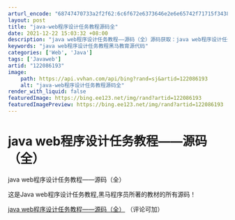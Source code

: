 ```yaml
---
arturl_encode: "68747470733a2f2f62:6c6f672e6373646e2e6e65742f71715f34383636363535352f:61727469636c652f64657461696c732f313232303836313933"
layout: post
title: "java-web程序设计任务教程源码全"
date: 2021-12-22 15:03:32 +08:00
description: "java web程序设计任务教程——源码（全）源码获取：java web程序设计任务教程——源码（全"
keywords: "java web程序设计任务教程黑马教育源代码"
categories: ['Web', 'Java']
tags: ['Javaweb']
artid: "122086193"
image:
    path: https://api.vvhan.com/api/bing?rand=sj&artid=122086193
    alt: "java-web程序设计任务教程源码全"
render_with_liquid: false
featuredImage: https://bing.ee123.net/img/rand?artid=122086193
featuredImagePreview: https://bing.ee123.net/img/rand?artid=122086193
---
```


# java web程序设计任务教程——源码（全）

java web程序设计任务教程——源码（全）
  
这是Java web程序设计任务教程,黑马程序员所著的教材的所有源码！

[java web程序设计任务教程——源码（全）](https://download.csdn.net/download/qq_48666555/85629986)
（评论可加）
